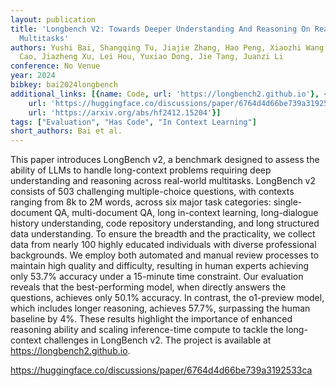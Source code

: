 ```yaml
---
layout: publication
title: 'Longbench V2: Towards Deeper Understanding And Reasoning On Realistic Long-context
  Multitasks'
authors: Yushi Bai, Shangqing Tu, Jiajie Zhang, Hao Peng, Xiaozhi Wang, Xin Lv, Shulin
  Cao, Jiazheng Xu, Lei Hou, Yuxiao Dong, Jie Tang, Juanzi Li
conference: No Venue
year: 2024
bibkey: bai2024longbench
additional_links: [{name: Code, url: 'https://longbench2.github.io'}, {name: Code,
    url: 'https://huggingface.co/discussions/paper/6764d4d66be739a3192533ca'}, {name: Paper,
    url: 'https://arxiv.org/abs/hf2412.15204'}]
tags: ["Evaluation", "Has Code", "In Context Learning"]
short_authors: Bai et al.
---
```

This paper introduces LongBench v2, a benchmark designed to assess the ability of LLMs to handle long-context problems requiring deep understanding and reasoning across real-world multitasks. LongBench v2 consists of 503 challenging multiple-choice questions, with contexts ranging from 8k to 2M words, across six major task categories: single-document QA, multi-document QA, long in-context learning, long-dialogue history understanding, code repository understanding, and long structured data understanding. To ensure the breadth and the practicality, we collect data from nearly 100 highly educated individuals with diverse professional backgrounds. We employ both automated and manual review processes to maintain high quality and difficulty, resulting in human experts achieving only 53.7% accuracy under a 15-minute time constraint. Our evaluation reveals that the best-performing model, when directly answers the questions, achieves only 50.1% accuracy. In contrast, the o1-preview model, which includes longer reasoning, achieves 57.7%, surpassing the human baseline by 4%. These results highlight the importance of enhanced reasoning ability and scaling inference-time compute to tackle the long-context challenges in LongBench v2. The project is available at https://longbench2.github.io.

https://huggingface.co/discussions/paper/6764d4d66be739a3192533ca